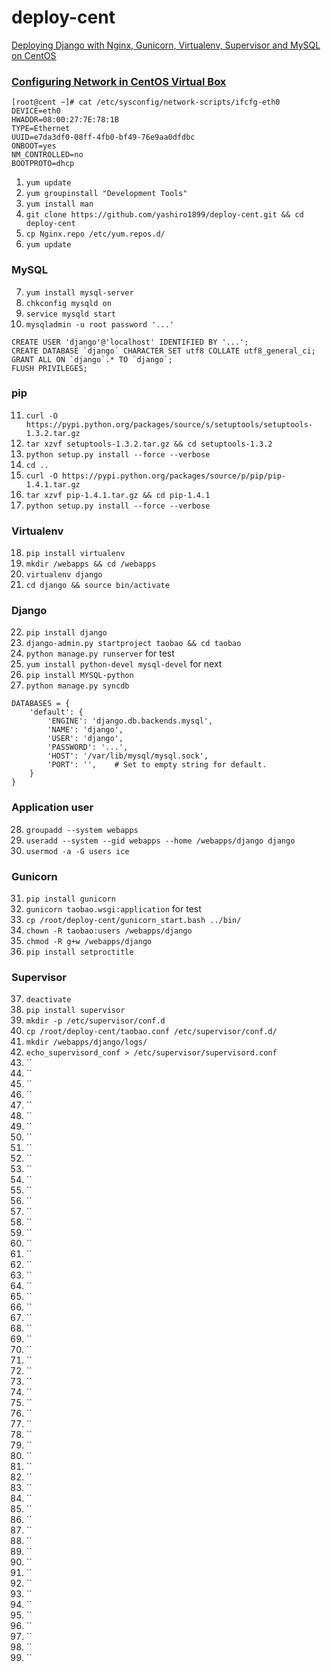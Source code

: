 deploy-cent
===========

[Deploying Django with Nginx, Gunicorn, Virtualenv, Supervisor and MySQL on CentOS](http://michal.karzynski.pl/blog/2013/06/09/django-nginx-gunicorn-virtualenv-supervisor/)

### [Configuring Network in CentOS Virtual Box](http://extr3metech.wordpress.com/2013/05/23/configuring-network-in-centos-6-3-virtual-box-screenshots/)

    [root@cent ~]# cat /etc/sysconfig/network-scripts/ifcfg-eth0
    DEVICE=eth0
    HWADDR=08:00:27:7E:78:1B
    TYPE=Ethernet
    UUID=e7da3df0-08ff-4fb0-bf49-76e9aa0dfdbc
    ONBOOT=yes
    NM_CONTROLLED=no
    BOOTPROTO=dhcp

1. `yum update`
2. `yum groupinstall "Development Tools"`
3. `yum install man`
4. `git clone https://github.com/yashiro1899/deploy-cent.git && cd deploy-cent`
5. `cp Nginx.repo /etc/yum.repos.d/`
6. `yum update`

### MySQL
7. `yum install mysql-server`
8. `chkconfig mysqld on`
9. `service mysqld start`
10. `mysqladmin -u root password '...'`


```
CREATE USER 'django'@'localhost' IDENTIFIED BY '...';
CREATE DATABASE `django` CHARACTER SET utf8 COLLATE utf8_general_ci;
GRANT ALL ON `django`.* TO `django`;
FLUSH PRIVILEGES;
```


### pip
11. `curl -O https://pypi.python.org/packages/source/s/setuptools/setuptools-1.3.2.tar.gz`
12. `tar xzvf setuptools-1.3.2.tar.gz && cd setuptools-1.3.2`
13. `python setup.py install --force --verbose`
14. `cd ..`
15. `curl -O https://pypi.python.org/packages/source/p/pip/pip-1.4.1.tar.gz`
16. `tar xzvf pip-1.4.1.tar.gz && cd pip-1.4.1`
17. `python setup.py install --force --verbose`

### Virtualenv
18. `pip install virtualenv`
19. `mkdir /webapps && cd /webapps`
20. `virtualenv django`
21. `cd django && source bin/activate`

### Django
22. `pip install django`
23. `django-admin.py startproject taobao && cd taobao`
24. `python manage.py runserver` for test
25. `yum install python-devel mysql-devel` for next
26. `pip install MYSQL-python`
27. `python manage.py syncdb`


```
DATABASES = {
    'default': {
        'ENGINE': 'django.db.backends.mysql',
        'NAME': 'django',
        'USER': 'django',
        'PASSWORD': '...',
        'HOST': '/var/lib/mysql/mysql.sock',
        'PORT': '',    # Set to empty string for default.
    }
}
```


### Application user
28. `groupadd --system webapps`
29. `useradd --system --gid webapps --home /webapps/django django`
30. `usermod -a -G users ice`

### Gunicorn
31. `pip install gunicorn`
32. `gunicorn taobao.wsgi:application` for test
33. `cp /root/deploy-cent/gunicorn_start.bash ../bin/`
34. `chown -R taobao:users /webapps/django`
35. `chmod -R g+w /webapps/django`
36. `pip install setproctitle`

### Supervisor
37. `deactivate`
38. `pip install supervisor`
39. `mkdir -p /etc/supervisor/conf.d`
40. `cp /root/deploy-cent/taobao.conf /etc/supervisor/conf.d/`
41. `mkdir /webapps/django/logs/`
42. `echo_supervisord_conf > /etc/supervisor/supervisord.conf`
43. ``
44. ``
45. ``
46. ``
47. ``
48. ``
49. ``
50. ``
51. ``
52. ``
53. ``
54. ``
55. ``
56. ``
57. ``
58. ``
59. ``
60. ``
61. ``
62. ``
63. ``
64. ``
65. ``
66. ``
67. ``
68. ``
69. ``
70. ``
71. ``
72. ``
73. ``
74. ``
75. ``
76. ``
77. ``
78. ``
79. ``
80. ``
81. ``
82. ``
83. ``
84. ``
85. ``
86. ``
87. ``
88. ``
89. ``
90. ``
91. ``
92. ``
93. ``
94. ``
95. ``
96. ``
97. ``
98. ``
99. ``

